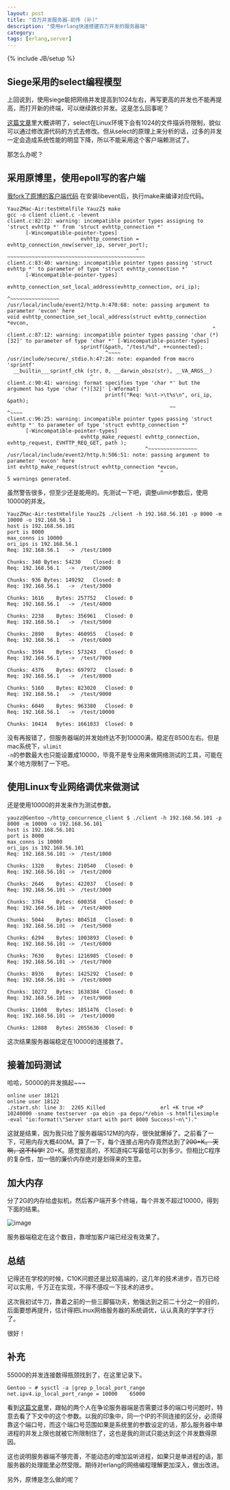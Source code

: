 ```yaml
---
layout: post
title: "百万并发服务器-前传 (补)"
description: "使用erlang快速搭建百万并发的服务器端"
category: 
tags: [erlang,server]
---
```

{% include JB/setup %}

## Siege采用的select编程模型

上回说到，使用siege能把网络并发提高到1024左右，再写更高的并发也不能再提高，而打开新的终端，可以继续跌价并发。这是怎么回事呢？ 

[这篇文章](https://www.evernote.com/shard/s23/sh/e4df0614-881c-4aea-a8a9-bcd9b4d65834/adf1b47e5f2c86f589a60e92fdf166f1)里大概讲明了，select在Linux环境下会有1024的文件描诉符限制，貌似可以通过修改源代码的方式去修改。但从select的原理上来分析的话，过多的并发一定会造成系统性能的明显下降，所以不能采用这个客户端赖测试了。

那怎么办呢？

## 采用原博里，使用epoll写的客户端

[我fork了原博的客户端代码](https://github.com/YauzZ/http_concurrence_client.git) 在安装libevent后，执行make来编译对应代码。

```
YauzZMac-Air:testHtmlfile YauzZ$ make
gcc -o client client.c -levent
client.c:82:22: warning: incompatible pointer types assigning to 'struct evhttp *' from 'struct evhttp_connection *'
      [-Wincompatible-pointer-types]
                        evhttp_connection = evhttp_connection_new(server_ip, server_port);
                                          ^ ~~~~~~~~~~~~~~~~~~~~~~~~~~~~~~~~~~~~~~~~~~~~~
client.c:83:40: warning: incompatible pointer types passing 'struct evhttp *' to parameter of type 'struct evhttp_connection *'
      [-Wincompatible-pointer-types]
                        evhttp_connection_set_local_address(evhttp_connection, ori_ip);
                                                            ^~~~~~~~~~~~~~~~~
/usr/local/include/event2/http.h:470:68: note: passing argument to parameter 'evcon' here
void evhttp_connection_set_local_address(struct evhttp_connection *evcon,
                                                                   ^
client.c:87:12: warning: incompatible pointer types passing 'char (*)[32]' to parameter of type 'char *' [-Wincompatible-pointer-types]
                        sprintf(&path, "/test/%d", ++connected);
                                ^~~~~
/usr/include/secure/_stdio.h:47:28: note: expanded from macro 'sprintf'
  __builtin___sprintf_chk (str, 0, __darwin_obsz(str), __VA_ARGS__)
                           ^
client.c:90:41: warning: format specifies type 'char *' but the argument has type 'char (*)[32]' [-Wformat]
                                printf("Req: %s\t->\t%s\n", ori_ip, &path);
                                                     ~~             ^~~~~
client.c:96:25: warning: incompatible pointer types passing 'struct evhttp *' to parameter of type 'struct evhttp_connection *'
      [-Wincompatible-pointer-types]
                        evhttp_make_request( evhttp_connection, evhttp_request, EVHTTP_REQ_GET, path );
                                             ^~~~~~~~~~~~~~~~~
/usr/local/include/event2/http.h:506:51: note: passing argument to parameter 'evcon' here
int evhttp_make_request(struct evhttp_connection *evcon,
                                                  ^
5 warnings generated.
```

虽然警告很多，但至少还是能用的。先测试一下吧，调整ulimit参数后，使用10000的并发。

```
YauzZMac-Air:testHtmlfile YauzZ$ ./client -h 192.168.56.101 -p 8000 -m 10000 -o 192.168.56.1
host is 192.168.56.101
port is 8000
max_conns is 10000
ori_ips is 192.168.56.1
Req: 192.168.56.1	->	/test/1000

Chunks: 340	Bytes: 54230	Closed: 0
Req: 192.168.56.1	->	/test/2000

Chunks: 936	Bytes: 149292	Closed: 0
Req: 192.168.56.1	->	/test/3000

Chunks: 1616	Bytes: 257752	Closed: 0
Req: 192.168.56.1	->	/test/4000

Chunks: 2238	Bytes: 356961	Closed: 0
Req: 192.168.56.1	->	/test/5000

Chunks: 2890	Bytes: 460955	Closed: 0
Req: 192.168.56.1	->	/test/6000

Chunks: 3594	Bytes: 573243	Closed: 0
Req: 192.168.56.1	->	/test/7000

Chunks: 4376	Bytes: 697972	Closed: 0
Req: 192.168.56.1	->	/test/8000

Chunks: 5160	Bytes: 823020	Closed: 0
Req: 192.168.56.1	->	/test/9000

Chunks: 6040	Bytes: 963380	Closed: 0
Req: 192.168.56.1	->	/test/10000

Chunks: 10414	Bytes: 1661033	Closed: 0
```

没有再报错了，但服务器端的并发始终达不到10000满，稳定在8500左右。但是mac系统下，<code>ulimit -n</code>的参数最大也只能设置成10000，毕竟不是专业用来做网络测试的工具，可能在某个地方限制了一下吧。

## 使用Linux专业网络调优来做测试

还是使用10000的并发来作为测试参数。

```
yauzz@Gentoo ~/http_concurrence_client $ ./client -h 192.168.56.101 -p 8000 -m 10000 -o 192.168.56.101
host is 192.168.56.101
port is 8000
max_conns is 10000
ori_ips is 192.168.56.101
Req: 192.168.56.101	->	/test/1000

Chunks: 1320	Bytes: 210540	Closed: 0
Req: 192.168.56.101	->	/test/2000

Chunks: 2646	Bytes: 422037	Closed: 0
Req: 192.168.56.101	->	/test/3000

Chunks: 3764	Bytes: 600358	Closed: 0
Req: 192.168.56.101	->	/test/4000

Chunks: 5044	Bytes: 804518	Closed: 0
Req: 192.168.56.101	->	/test/5000

Chunks: 6294	Bytes: 1003893	Closed: 0
Req: 192.168.56.101	->	/test/6000

Chunks: 7630	Bytes: 1216985	Closed: 0
Req: 192.168.56.101	->	/test/7000

Chunks: 8936	Bytes: 1425292	Closed: 0
Req: 192.168.56.101	->	/test/8000

Chunks: 10272	Bytes: 1638384	Closed: 0
Req: 192.168.56.101	->	/test/9000

Chunks: 11608	Bytes: 1851476	Closed: 0
Req: 192.168.56.101	->	/test/10000

Chunks: 12888	Bytes: 2055636	Closed: 0
```

这次结果服务器端稳定在10000的连接数了。

## 接着加码测试

哈哈，50000的并发搞起~~~

```
online user 18121
online user 18122
./start.sh: line 3:  2265 Killed                  erl +K true +P 10240000 -sname testserver -pa ebin -pa deps/*/ebin -s htmlfilesimple -eval "io:format(\"Server start with port 8000 Success!~n\")."
```

这就是结果，因为我只给了服务器端512M的内存，很快就爆掉了。之前看了一下，可用内存大概400M。算了一下，每个连接占用内存竟然达到了~~200+K。 天啊，这不科学!~~ 20+K。感觉挺高的，不知道纯C写最低可以到多少。但相比C程序的复杂性，加一倍的廉价内存绝对是划得来的生意。 


## 加大内存

分了2G的内存给虚拟机，然后客户端开多个终端，每个并发不超过10000，得到下面的结果。

![image](https://farm2.staticflickr.com/1650/24493227333_e915865260_m.jpg)

服务器端稳定在这个数目，靠增加客户端已经没有效果了。

## 总结
记得还在学校的时候，C10K问题还是比较高端的，这几年的技术进步，百万已经可以实用，千万正在实现，不得不感叹一下技术的进步。

这次我初试牛刀，靠着之前的一些三脚猫功夫，勉强达到之前二十分之一的目的，后面要想再提升，估计得把Linux网络服务器的系统调优，认认真真的学学才行了。

很好！

## 补充

55000的并发连接数得瓶颈找到了，在这里记录下。

```
Gentoo ~ # sysctl -a |grep p_local_port_range
net.ipv4.ip_local_port_range = 10000	65000
```

看到[这篇文章](http://blog.csdn.net/guowake/article/details/6615728)里，跟帖的两个人在争论服务器端是否需要过多的端口号问题时，特意去看了下文中的这个参数。以我的印象中，同一个IP的不同连接的区分，必须得靠这个端口号，而这个端口号范围如果是系统里的参数设定的话，那么服务器中单进程的并发上限也就被它所限制住了，这也是我的测试只能达到这个并发数得原因。

这也说明服务器端不够完善，不能动态的增加监听进程，如果只是单进程的话，那服务器的处理能里必然受限。期待对erlang的网络编程理解更加深入，做出改进。

另外，原博是怎么做的呢？

